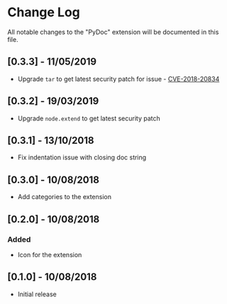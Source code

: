 # Change Log

All notable changes to the "PyDoc" extension will be documented in this file.

## [0.3.3] - 11/05/2019

- Upgrade `tar` to get latest security patch for issue - [CVE-2018-20834](https://nvd.nist.gov/vuln/detail/CVE-2018-20834)

## [0.3.2] - 19/03/2019

- Upgrade `node.extend` to get latest security patch

## [0.3.1] - 13/10/2018

- Fix indentation issue with closing doc string

## [0.3.0] - 10/08/2018

- Add categories to the extension

## [0.2.0] - 10/08/2018

### Added

- Icon for the extension

## [0.1.0] - 10/08/2018

- Initial release
